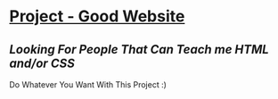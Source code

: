 # [Project - Good Website](https://github.com/users/TerraXD/projects/2)
## ***Looking For People That Can Teach me HTML and/or CSS***
Do Whatever You Want With This Project  :)
